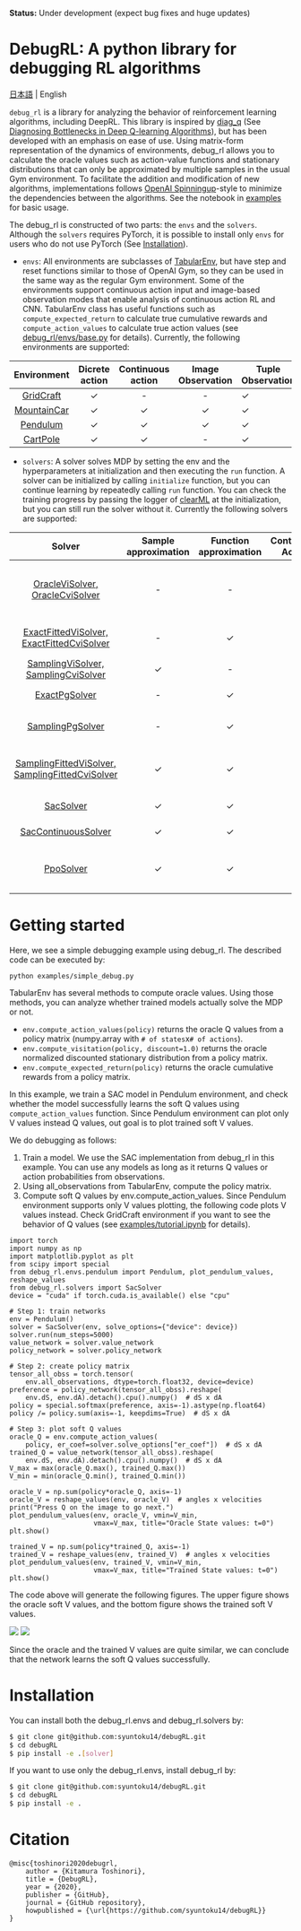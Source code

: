 **Status:** Under development (expect bug fixes and huge updates)

# DebugRL: A python library for debugging RL algorithms

[日本語](assets/README.jp.md) | English


`debug_rl` is a library for analyzing the behavior of reinforcement learning algorithms, including DeepRL. 
This library is inspired by [diag_q](https://github.com/justinjfu/diagnosing_qlearning) (See [Diagnosing Bottlenecks in Deep Q-learning Algorithms](https://arxiv.org/abs/1902.10250)), but has been developed with an emphasis on ease of use.
Using matrix-form representation of the dynamics of environments, debug_rl allows you to calculate the oracle values such as action-value functions and stationary distributions that can only be approximated by multiple samples in the usual Gym environment.
To facilitate the addition and modification of new algorithms, implementations follows [OpenAI Spinningup](https://github.com/openai/spinningup)-style to minimize the dependencies between the algorithms.
See the notebook in [examples](examples) for basic usage.

The debug_rl is constructed of two parts: the `envs` and the `solvers`.
Although the `solvers` requires PyTorch, it is possible to install only `envs` for users who do not use PyTorch (See [Installation](#Installation)).

* `envs`: All environments are subclasses of [TabularEnv](debug_rl/envs/base.py), but have step and reset functions similar to those of OpenAI Gym, so they can be used in the same way as the regular Gym environment.
Some of the environments support continuous action input and image-based observation modes that enable analysis of continuous action RL and CNN.
TabularEnv class has useful functions such as ``compute_expected_return`` to calculate true cumulative rewards and ``compute_action_values`` to calculate true action values (see [debug_rl/envs/base.py](debug_rl/envs/base.py) for details).
Currently, the following environments are supported:

| Environment | Dicrete action | Continuous action | Image Observation | Tuple Observation |
| :----------------------------------------------------------: | :------------: | :---------------: | :----------------------------------------: | ------------------------ |
| [GridCraft](debug_rl/envs/gridcraft) | ✓ | - | - | ✓ |
| [MountainCar](debug_rl/envs/mountaincar) | ✓ | ✓ | ✓ | ✓ |
| [Pendulum](debug_rl/envs/pendulum) | ✓ | ✓ | ✓ | ✓ |
| [CartPole](debug_rl/envs/cartpole) | ✓ | ✓ | - | ✓ |

* `solvers`: A solver solves MDP by setting the env and the hyperparameters at initialization and then executing the `run` function. 
A solver can be initialized by calling `initialize` function, but you can continue learning by repeatedly calling `run` function.
You can check the training progress by passing the 
logger of [clearML](https://github.com/allegroai/clearml) at the initialization, but you can still run the solver without it.
Currently the following solvers are supported:

| Solver | Sample approximation | Function approximation | Continuous Action | Algorithm |
| :---:| :---: | :---: | :---: | :---: |
| [OracleViSolver, OracleCviSolver](debug_rl/solvers/oracle_vi) | - | - | - | Q-learning, [Conservative Value Iteration (CVI)](http://proceedings.mlr.press/v89/kozuno19a.html) |
| [ExactFittedViSolver, ExactFittedCviSolver](debug_rl/solvers/exact_fvi) | - | ✓ | - | Fitted Q-learning, Fitted CVI |
| [SamplingViSolver, SamplingCviSolver](debug_rl/solvers/sampling_vi) | ✓ | - | - | Q-learning, CVI |
| [ExactPgSolver](debug_rl/solvers/exact_pg) | - | ✓ | - | Policy gradient |
| [SamplingPgSolver](debug_rl/solvers/exact_pg) | - | ✓ | - | Policy gradient (REINFORCE)|
| [SamplingFittedViSolver, SamplingFittedCviSolver](debug_rl/solvers/sampling_fvi) | ✓ | ✓ | - | Fitted Q-learning (DQN), Fitted CVI |
| [SacSolver](debug_rl/solvers/sac) | ✓ | ✓ | - | [Discrete Soft Actor Critic](https://arxiv.org/abs/1910.07207) |
| [SacContinuousSolver](debug_rl/solvers/sac_continuous) | ✓ | ✓ | ✓ | [Soft Actor Critic](https://arxiv.org/abs/1801.01290) |
| [PpoSolver](debug_rl/solvers/ppo) | ✓ | ✓ | - | [Proximal Policy Optimization Algorithms](https://arxiv.org/abs/1707.06347) |


# Getting started

Here, we see a simple debugging example using debug_rl.
The described code can be executed by:
```
python examples/simple_debug.py
```

TabularEnv has several methods to compute oracle values.
Using those methods, you can analyze whether trained models actually solve the MDP or not.

* ```env.compute_action_values(policy)``` returns the oracle Q values from a policy matrix (numpy.array with `# of states`x`# of actions`).
* ```env.compute_visitation(policy, discount=1.0)``` returns the oracle normalized discounted stationary distribution from a policy matrix.
* ```env.compute_expected_return(policy)``` returns the oracle cumulative rewards from a policy matrix.

In this example, we train a SAC model in Pendulum environment, and check whether the model successfully learns the soft Q values using ```compute_action_values``` function.
Since Pendulum environment can plot only V values instead Q values, out goal is to plot trained soft V values.

We do debugging as follows:

1. Train a model. We use the SAC implementation from debug_rl in this example. You can use any models as long as it returns Q values or action probabilities from observations.
2. Using all_observations from TabularEnv, compute the policy matrix.
3. Compute soft Q values by env.compute_action_values. Since Pendulum environment supports only V values plotting, the following code plots V values instead. Check GridCraft environment if you want to see the behavior of Q values (see [examples/tutorial.ipynb](examples/tutorial.ipynb) for details).

```
import torch
import numpy as np
import matplotlib.pyplot as plt
from scipy import special
from debug_rl.envs.pendulum import Pendulum, plot_pendulum_values, reshape_values
from debug_rl.solvers import SacSolver
device = "cuda" if torch.cuda.is_available() else "cpu"

# Step 1: train networks
env = Pendulum()
solver = SacSolver(env, solve_options={"device": device})
solver.run(num_steps=5000)
value_network = solver.value_network
policy_network = solver.policy_network

# Step 2: create policy matrix
tensor_all_obss = torch.tensor(
    env.all_observations, dtype=torch.float32, device=device)
preference = policy_network(tensor_all_obss).reshape(
    env.dS, env.dA).detach().cpu().numpy()  # dS x dA
policy = special.softmax(preference, axis=-1).astype(np.float64)
policy /= policy.sum(axis=-1, keepdims=True)  # dS x dA

# Step 3: plot soft Q values
oracle_Q = env.compute_action_values(
    policy, er_coef=solver.solve_options["er_coef"])  # dS x dA
trained_Q = value_network(tensor_all_obss).reshape(
    env.dS, env.dA).detach().cpu().numpy()  # dS x dA
V_max = max(oracle_Q.max(), trained_Q.max())
V_min = min(oracle_Q.min(), trained_Q.min())

oracle_V = np.sum(policy*oracle_Q, axis=-1)
oracle_V = reshape_values(env, oracle_V)  # angles x velocities
print("Press Q on the image to go next.")
plot_pendulum_values(env, oracle_V, vmin=V_min,
                     vmax=V_max, title="Oracle State values: t=0")
plt.show()

trained_V = np.sum(policy*trained_Q, axis=-1)
trained_V = reshape_values(env, trained_V)  # angles x velocities
plot_pendulum_values(env, trained_V, vmin=V_min,
                     vmax=V_max, title="Trained State values: t=0")
plt.show()
```

The code above will generate the following figures.
The upper figure shows the oracle soft V values, and the bottom figure shows the trained soft V values.

![](assets/oracle_V.png)
![](assets/trained_V.png)

Since the oracle and the trained V values are quite similar, we can conclude that the network learns the soft Q values successfully.


# Installation

You can install both the debug_rl.envs and debug_rl.solvers by:
```bash
$ git clone git@github.com:syuntoku14/debugRL.git
$ cd debugRL
$ pip install -e .[solver]
```

If you want to use only the debug_rl.envs, install debug_rl by:
```bash
$ git clone git@github.com:syuntoku14/debugRL.git
$ cd debugRL
$ pip install -e .
```

# Citation

```
@misc{toshinori2020debugrl,
    author = {Kitamura Toshinori},
    title = {DebugRL},
    year = {2020},
    publisher = {GitHub},
    journal = {GitHub repository},
    howpublished = {\url{https://github.com/syuntoku14/debugRL}}
}
```